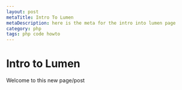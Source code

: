 ```yaml
---
layout: post
metaTitle: Intro To Lumen
metaDescription: here is the meta for the intro into lumen page
category: php
tags: php code howto
---
```


# Intro to Lumen

Welcome to this new page/post
